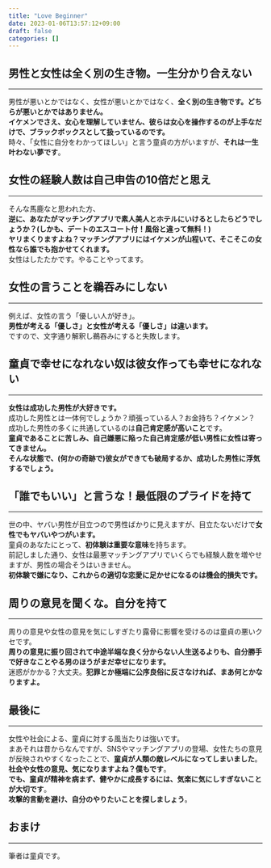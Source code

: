 ```yaml
---
title: "Love Beginner"
date: 2023-01-06T13:57:12+09:00
draft: false
categories: []
---
```


## 男性と女性は全く別の生き物。一生分かり合えない
****
男性が悪いとかではなく、女性が悪いとかではなく、**全く別の生き物です。どちらが悪いとかではありません。**      
**イケメンでさえ、女心を理解していません、彼らは女心を操作するのが上手なだけで、ブラックボックスとして扱っているのです。**    
時々、「女性に自分をわかってほしい」と言う童貞の方がいますが、**それは一生叶わない夢です**。

## 女性の経験人数は自己申告の10倍だと思え
****

そんな馬鹿なと思われた方、   
**逆に、あなたがマッチングアプリで素人美人とホテルにいけるとしたらどうでしょうか？(しかも、デートのエスコート付！風俗と違って無料！)**    
**ヤリまくりますよね？マッチングアプリにはイケメンが山程いて、そこそこの女性なら誰でも抱かせてくれます。**    
女性はしたたかです。やることやってます。

## 女性の言うことを鵜吞みにしない
****
例えば、女性の言う「優しい人が好き」。      
**男性が考える「優しさ」と女性が考える「優しさ」は違います。**      
ですので、文字通り解釈し鵜吞みにすると失敗します。

## 童貞で幸せになれない奴は彼女作っても幸せになれない
****
**女性は成功した男性が大好きです。**    
成功した男性とは一体何でしょうか？頑張っている人？お金持ち？イケメン？    
成功した男性の多くに共通しているのは**自己肯定感が高いこと**です。    
**童貞であることに苦しみ、自己嫌悪に陥った自己肯定感が低い男性に女性は寄ってきません。**    
**そんな状態で、(何かの奇跡で)彼女ができても破局するか、成功した男性に浮気するでしょう。**

## 「誰でもいい」と言うな！最低限のプライドを持て
****
世の中、ヤバい男性が目立つので男性ばかりに見えますが、目立たないだけで**女性でもヤバいやつがいます。**    
童貞のあなたにとって、**初体験は重要な意味**を持ちます。    
前記しました通り、女性は最悪マッチングアプリでいくらでも経験人数を増やせますが、男性の場合そうはいきません。    
**初体験で嫌になり、これからの適切な恋愛に足かせになるのは機会的損失です。**


## 周りの意見を聞くな。自分を持て
****
周りの意見や女性の意見を気にしすぎたり露骨に影響を受けるのは童貞の悪いクセです。     
**周りの意見に振り回されて中途半端な良く分からない人生送るよりも、自分勝手で好きなことやる男のほうがまだ幸せになります。**     
迷惑がかかる？大丈夫。**犯罪とか極端に公序良俗に反さなければ、まあ何とかなりますよ。**



## 最後に
****
女性や社会による、童貞に対する風当たりは強いです。    
まあそれは昔からなんですが、SNSやマッチングアプリの登場、女性たちの意見が反映されやすくなったことで、**童貞が人類の敵レベルになってしまいました**。    
**社会や女性の意見、気になりますよね？僕もです**。    
**でも、童貞が精神を病まず、健やかに成長するには、気楽に気にしすぎないことが大切です**。     
**攻撃的言動を避け、自分のやりたいことを探しましょう**。

## おまけ
****
筆者は童貞です。
